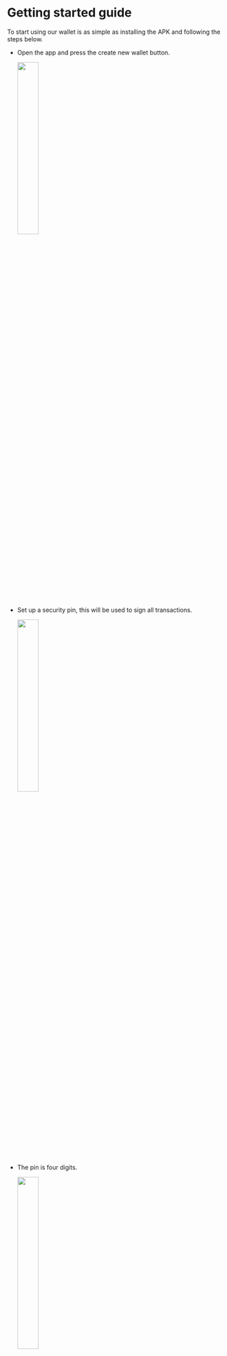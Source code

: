 # Getting started guide

To start using our wallet is as simple as installing the APK and following the steps below.

- Open the app and press the create new wallet button.

  <img src="https://i.ibb.co/0ftqy5w/Screenshot-1667566308.png" width="32%">

- Set up a security pin, this will be used to sign all transactions.

  <img src="https://i.ibb.co/hf3R5Sv/Screenshot-1667566312.png" width="32%">

- The pin is four digits.

  <img src="https://i.ibb.co/yp1Qrh8/Screenshot-1667566317.png" width="32%">

- Press the create button to start the wallet creation process.

  <img src="https://i.ibb.co/bPnv4hK/Screenshot-1667566322.png" width="32%">

- Once the wallet is created, its mnemonic will appear on the screen, do not forget to write it down on a piece of paper and do it in private, since this phrase will be the only way to recover your wallet, the CeloSend team will not be able to help you recover this account if you lose the mnemonic.

  <img src="https://i.ibb.co/NSHVqjF/Screenshot-1667566324.png" width="32%">

- Once this is done, you will have two options, if you only want to use our crypto wallet, you can proceed without filling out the KYC, which you can fill out later if you want to use our FIAT services.

  <img src="https://i.ibb.co/vJXYmCX/Screenshot-1667566334.png" width="32%">

- Once this process is finished, every time you access the wallet, it will ask for your PIN.

  <img src="https://i.ibb.co/tx4q9L5/Screenshot-1667566704.png" width="32%">

- If you did everything correctly, you will be able to use our wallet without any problem.

  <img src="https://i.ibb.co/GWvQDFV/Screenshot-1667566715.png" width="32%">

- In turn you can make your first crypto deposit by going to the crypto tab and pressing the deposit button.

  <img src="https://i.ibb.co/GV5n5p8/vlcsnap-2022-11-04-13h10m36s298.png" width="32%">

- By pressing this button you will be able to see the QR and the address to deposit in your account, this qr is compatible with all CELO wallets on the market such as Valora, remember that all transactions will be on Mainnet.

  <img src="https://i.ibb.co/cvYFyhT/Screenshot-1667567646.png" width="32%">

